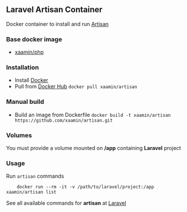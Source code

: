 ## Laravel Artisan Container
Docker container to install and run [Artisan](http://laravel.com/docs/master/artisan)

### Base docker image
* [xaamin/php](https://registry.hub.docker.com/r/xaamin/php)

### Installation
* Install [Docker](https://www.docker.com)
* Pull from [Docker Hub](https://hub.docker.com/r/xaamin/artisan) `docker pull xaamin/artisan`

### Manual build
* Build an image from Dockerfile `docker build -t xaamin/artisan https://github.com/xaamin/artisan.git`

### Volumes
You must provide a volume mounted on **/app** containing **Laravel** project

### Usage
Run `artisan` commands
```	
	docker run --rm -it -v /path/to/laravel/project:/app xaamin/artisan list
```

See all available commands for **artisan** at [Laravel](http://laravel.com/docs/master/artisan)